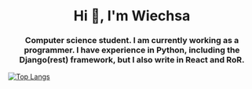 <h1 align="center">Hi 👋, I'm Wiechsa</h1>
<h3 align="center">Computer science student. I am currently working as a programmer. I have experience in Python, including the Django(rest) framework, but I also write in React and RoR.</h3>

[![Top Langs](https://github-readme-stats.vercel.app/api/top-langs/?username=Wiechsaa&layout=compact)](https://github.com/anuraghazra/github-readme-stats)

